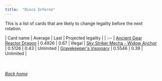 ```yaml
---
title:  "Disco Inferno"
---
```


This is a list of cards that are likely to change legality before the next rotation.

| Card name | Average | Last | Projected legality |
| :-- |
[Ancient Gear Reactor Dragon](https://db.ygoprodeck.com/card/?search=Ancient%20Gear%20Reactor%20Dragon) | 0.4926 | 0.67 | Illegal |
[Sky Striker Mecha - Widow Anchor](https://db.ygoprodeck.com/card/?search=Sky%20Striker%20Mecha%20-%20Widow%20Anchor) | 0.5126 | 0.43 | Unlimited |
[Gravekeeper's Visionary](https://db.ygoprodeck.com/card/?search=Gravekeeper's%20Visionary) | 0.5546 | 0.39 | Unlimited |

<br>

###### [Back home](index)